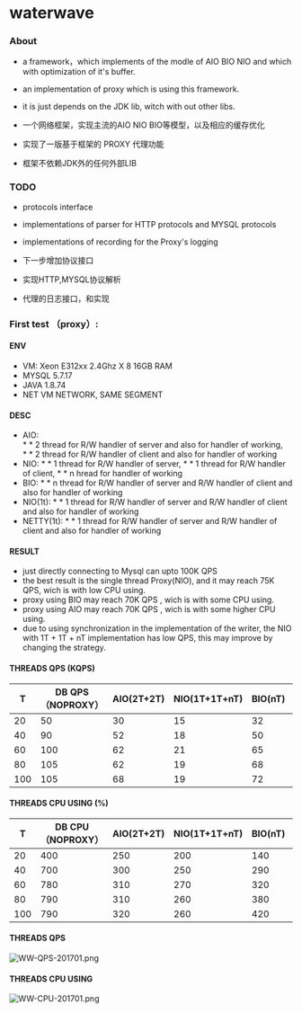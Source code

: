 # waterwave

### About

* a framework，which implements of the modle of AIO BIO NIO and which with optimization of it's buffer.
* an implementation of proxy which is using this framework.
* it is just depends on the JDK lib, witch with out other libs.

* 一个网络框架，实现主流的AIO NIO BIO等模型，以及相应的缓存优化
* 实现了一版基于框架的 PROXY 代理功能
* 框架不依赖JDK外的任何外部LIB

### TODO
* protocols interface  
* implementations of parser for HTTP protocols and MYSQL protocols
* implementations of recording for the Proxy's logging

* 下一步增加协议接口
* 实现HTTP,MYSQL协议解析
* 代理的日志接口，和实现


### First test （proxy）:

#### ENV
* VM: Xeon E312xx 2.4Ghz X 8 16GB RAM
* MYSQL 5.7.17
* JAVA 1.8.74
* NET VM NETWORK, SAME SEGMENT

#### DESC
* AIO:     
* * 2 thread for R/W handler of server and also for handler of working,
* * 2 thread for R/W handler of client and also for handler of working 
* NIO: 
* * 1 thread for R/W handler of server, 
* * 1 thread for R/W handler of client, 
* * n hread for handler of working
* BIO: 
* * n thread for R/W handler of server and R/W handler of client and also for handler of working
* NIO(1t): 
* * 1 thread for R/W handler of server and R/W handler of client and also for handler of working
* NETTY(1t): 
* * 1 thread for R/W handler of server and R/W handler of client and also for handler of working
  
#### RESULT
* just directly connecting to Mysql can upto 100K QPS 
* the best result is the single thread Proxy(NIO), and it may reach 75K QPS, wich is with low CPU using.
* proxy using BIO may reach 70K QPS , wich is with some CPU using.
* proxy using AIO may reach 70K QPS , wich is with some higher CPU using.
* due to using synchronization in the implementation of the writer, the NIO with 1T + 1T + nT implementation has low QPS, this may improve by changing the strategy.    

#### THREADS QPS (KQPS)					

| T   	| DB QPS（NOPROXY）	| AIO(2T+2T) 	| NIO(1T+1T+nT) 	| BIO(nT) 	| NIO(1T) 	| NETTY(1T) 	|
|-----	|---------			|------------	|---------------	|---------	|---------	|-----------	|
| 20  	| 50      			| 30         	| 15            	| 32      	| 35      	| 30        	|
| 40  	| 90      			| 52         	| 18            	| 50      	| 59      	| 46        	|
| 60  	| 100     			| 62         	| 21            	| 65      	| 63      	| 60        	|
| 80  	| 105     			| 62         	| 19            	| 68      	| 72      	| 67        	|
| 100 	| 105     			| 68         	| 19            	| 72      	| 74      	| 74        	|					
						
#### THREADS CPU USING (%)						

| T   	| DB CPU（NOPROXY）	| AIO(2T+2T) 	| NIO(1T+1T+nT) 	| BIO(nT) 	| NIO(1T) 	| NETTY(1T) 	|
|-----	|---------			|------------	|---------------	|---------	|---------	|-----------	|
| 20  	| 400     			| 250        	| 200           	| 140     	| 70      	| 100       	|
| 40  	| 700     			| 300        	| 250           	| 290     	| 89      	| 150       	|
| 60  	| 780     			| 310        	| 270           	| 320     	| 90      	| 220       	|
| 80  	| 790     			| 310        	| 260           	| 380     	| 92      	| 240       	|
| 100 	| 790     			| 320        	| 260           	| 420     	| 93      	| 220       	|


#### THREADS QPS
 ![WW-QPS-201701.png](https://github.com/psfu/waterwave/raw/master/report/WW-QPS-201701.png)
 
#### THREADS CPU USING
 ![WW-CPU-201701.png](https://github.com/psfu/waterwave/raw/master/report/WW-CPU-201701.png)


 

